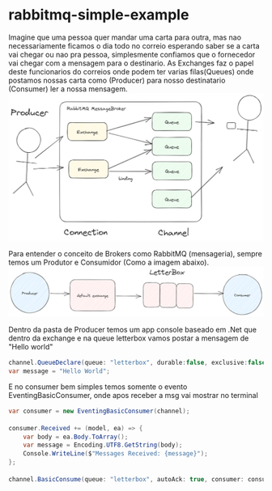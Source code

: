 # rabbitmq-simple-example
Imagine que uma pessoa quer mandar uma carta para outra, mas nao necessariamente ficamos o dia todo no correio esperando saber se a carta vai chegar ou nao pra pessoa, simplesmente confiamos
que o fornecedor vai chegar com a mensagem para o destinario.
As Exchanges faz o papel deste funcionarios do correios onde podem ter varias filas(Queues) onde postamos nossas carta como (Producer) para nosso destinatario (Consumer) ler a nossa mensagem.
![Arquitetura de Produtor x Consumidor](./assets/PERSON_CONSUMER_PRODUCER.png)

Para entender o conceito de Brokers como RabbitMQ (mensageria), sempre temos um Produtor e Consumidor (Como a imagem abaixo).
![Arquitetura de Produtor x Consumidor](./assets/PRODUCER_LETTERBOX_CONSUMER.png)


Dentro da pasta de Producer temos um app console baseado em .Net que dentro da exchange e na queue letterbox vamos postar a mensagem de "Hello world"

```C#
channel.QueueDeclare(queue: "letterbox", durable:false, exclusive:false, autoDelete:false, arguments:null);
var message = "Hello World";
```

E no consumer bem simples temos somente o evento EventingBasicConsumer, onde apos receber a msg vai mostrar no terminal

```C#
var consumer = new EventingBasicConsumer(channel);

consumer.Received += (model, ea) => {
    var body = ea.Body.ToArray();
    var message = Encoding.UTF8.GetString(body);
    Console.WriteLine($"Messages Received: {message}");
};

channel.BasicConsume(queue: "letterbox", autoAck: true, consumer: consumer);
```
